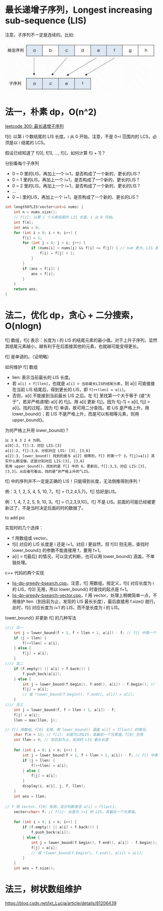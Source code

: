 # 最长递增子序列，Longest increasing sub-sequence (LIS)

注意，子序列不一定是连续的。比如:

![sub-sequence](pics/lis-sub-seq.png)

# 法一，朴素 dp，O(n^2)

[leetcode 300: 最长递增子序列](https://leetcode.cn/problems/longest-increasing-subsequence)

f[i]: 以第 i 个数结尾的 LIS 长度。i 从 0 开始。注意，不是 0~i 范围内的 LCS，必须是以 i 结尾的 LCS。

假设已经知道了 f[0], f[1], …, f[i]，如何计算 f[i + 1]？

分别看每个子序列
* 0 ~ 0 里的LIS，再加上一个 i+1，是否构成了一个新的、更长的LIS？
* 0 ~ 1 里的LIS，再加上一个 i+1，是否构成了一个新的、更长的LIS？
* 0 ~ 2 里的LIS，再加上一个 i+1，是否构成了一个新的、更长的LIS？
* …
* 0 ~ i 里的LIS，再加上一个 i+1，是否构成了一个新的、更长的LIS？

```cpp
int lengthOfLIS(vector<int>& nums) {
    int n = nums.size();
    // f[i]: 以第 i 个元素结尾的 LIS 长度。i 从 0 开始。
    int f[n];
    int ans = 0;
    for (int i = 0; i < n; i++) {
        f[i] = 1;
        for (int j = 0; j < i; j++) {
            if (nums[i] > nums[j] && f[i] <= f[j]) { // num 更大、LIS 更短，则更新
                f[i] = f[j] + 1;
            }
        }
        if (ans < f[i]) {
            ans = f[i];
        }
    }
    return ans;
}
```

# 法二，优化 dp，贪心 + 二分搜索，O(nlogn)

f[] 数组，f[i] 表示：长度为 i 的 LIS 的结尾元素的最小值。对于上升子序列，显然其结尾元素越小，越有利于在后面接其他的元素，也就越可能变得更长。

f[] 是单调的。（证明略）

如何维护 f[] 数组
* llen: 表示当前最长的 LIS 长度。
* 若 `a[i] > f[llen]`，也就是 `a[i] > 当前最长LIS的结尾元素`，则 a[i] 可直接接在当前 LIS 结尾后，得到更长的 LIS，即 `f[++llen] = a[i]`。
* 否则，a[i] 不能接到当前最长 LIS 之后。在 f[] 里找第一个大于等于 (或“大于”，若非严格递增) a[i] 的 f[j]。用 a[i] 更新 f[j]。因为 f[j-1] < a[i], f[j] > a[i]。找的过程，因为 f[] 单调，故可用二分查找。若 LIS 是严格上升，用 lower_bound()；若 LIS 不是严格上升，而是可以有相等元素，则用 upper_bound()。

为何严格上升用 lower_bound()？

```
以 3 6 3 2 4 为例。
a[0]:3, f[]:3，对应 LIS:[3]
a[1]:2, f[]:3,6，分别对应 LIS: [3], [3,6]
a[2]:3, lower_bound() 找到的是与 a[2] 相等的，f[] 的第一个 3，f[j]=a[i] 其实什么都没做。还是分别对应 LIS:[3], [3,6]
若用 upper_bound()，找到的是 f[] 中的 6，更新后，f[]:3,3，对应 LIS:[3], [3,3]。从后者可看出，找的是“非严格上升的”LIS。
```

f[] 中的序列并不一定是正确的 LIS！只能得到长度，无法倒推得到序列！

例：3, 1, 2, 5, 4, 5, 10, 7。f[] = {1,2,4,5,7}。f[] 恰好是LIS。

例：1, 4, 7, 2, 5, 9, 10, 3。f[] = {1,2,3,9,10}。f[] 不是 LIS。前面的可能已经被更新过了，不是当时决定后面的时的数据了。

to add pic

实现时的几个选择：
* f 用数组或 vector。
* f[i] 对应的 LIS 长度是 i 还是 i+1。对应 i 更自然，但 f[0] 则无用，查找时 lower_bound() 的参数不能直接用 f，要用 f+1。
* a[i] > f[最后] 的情况，可以显式判断，也可以用 lower_bound() 涵盖，不单独处理。

c++ 代码的两个实现
* [lis-dp-greedy-bsearch.cpp](code/lis-dp-greedy-bsearch.cpp)。注意，f[] 用数组。按定义，f[i] 对应长度为 i 的 LIS，f[0] 无用，所以 lower_bound() 时查找的起点是 f+1。
* [lis-dp-greedy-bsearch-vector.cpp](code/lis-dp-greedy-bsearch-vector.cpp)，f 用 vector，处理上稍微简单一点，不用维护 llen（到目前为止，发现的 LIS 最长长度），最后直接用 f.size() 就行。此时，f[i] 对应长度为 i+1 的 LIS，而不是长度为 i 的 LIS。

lower_bound() 并更新 f[] 的几种写法

```cpp
//// 法一
    int j = lower_bound(f + 1, f + llen + 1, a[i]) - f; // f[] 中第一个 >= a[i] 的
    if (j > llen) {
        f[++llen] = a[i];
    } else {
        f[j] = a[i];
    }
//// 法二
    if (f.empty() || a[i] > f.back()) {
        f.push_back(a[i]);
    } else {
        int j = lower_bound(f.begin(), f.end(), a[i]) - f.begin(); // f[] 中第一个 >= a[i] 的
        f[j] = a[i];
        // 或 *lower_bound(f.begin(), f.end(), a[i]) = a[i];
    }
//// 法三
    int j = lower_bound(f, f + llen + 1, a[i]) - f;
    f[j] = a[i];
    llen = max(llen, j);
```

```cpp
// f[] 用数组。f[0] 无用。用 lower_bound() 涵盖 a[i] > f[last] 的情况。
    char f[n + 1]; // f[i]: 长度为i的LIS，其最后一个元素值。f[0] 无用
    int llen = 0; // 到目前为止，发现的 LIS 最长长度

    for (int i = 0; i < n; i++) {
        int j = lower_bound(f + 1, f + llen + 1, a[i]) - f; // f[] 中第一个 >= a[i] 的
        if (j > llen) {
            f[++llen] = a[i];
        } else {
            f[j] = a[i];
        }
        display(i, a[i], j, f, llen);
    }
    int ans = llen;

// f 用 vector。f[0] 有用。显示判断是否 a[i] > f[last]。
    vector<char> f; // f[i]: 长度为 i+1 的 LIS，其最后一个元素值。

    for (int i = 0; i < n; i++) {
        if (f.empty() || a[i] > f.back()) {
            f.push_back(a[i]);
        } else {
            int j = lower_bound(f.begin(), f.end(), a[i]) - f.begin(); // f[] 中第一个 >= a[i] 的
            f[j] = a[i];
            // 或 *lower_bound(f.begin(), f.end(), a[i]) = a[i];
        }
    }
    int ans = f.size();

```

# 法三，树状数组维护

https://blog.csdn.net/lxt_Lucia/article/details/81206439



